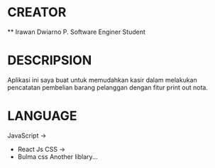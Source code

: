 # CREATOR
** Irawan Dwiarno P. 
Software Enginer Student 

# DESCRIPSION
Aplikasi ini saya buat untuk memudahkan kasir dalam melakukan pencatatan pembelian barang pelanggan dengan fitur print out nota.

# LANGUAGE
JavaScript ->
- React Js
CSS ->
- Bulma css
Another liblary...

